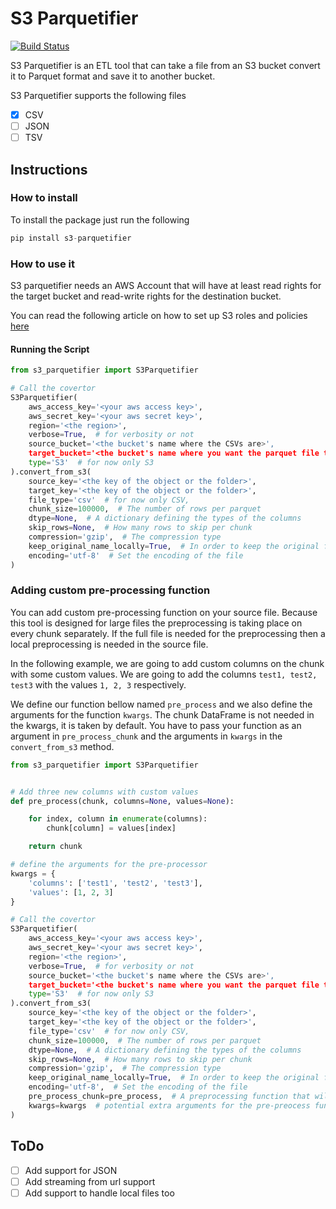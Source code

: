 # S3 Parquetifier
[![Build Status](https://semaphoreci.com/api/v1/projects/e5f4d811-2000-4e01-a0e5-eb695ebc92d6/2651638/shields_badge.svg)](https://semaphoreci.com/thelastdev/s3-parquetifier)

S3 Parquetifier is an ETL tool that can take a file from an S3 bucket convert it to Parquet format and
save it to another bucket.

S3 Parquetifier supports the following files
- [x] CSV
- [ ] JSON
- [ ] TSV

## Instructions

### How to install

To install the package just run the following

```python
pip install s3-parquetifier
```

### How to use it

S3 parquetifier needs an AWS Account that will have at least read rights for the target bucket
and read-write rights for the destination bucket. 

You can read the following article on how to set up S3 roles and policies [here](https://docs.aws.amazon.com/IAM/latest/UserGuide/reference_policies_examples_s3_rw-bucket.html)

#### Running the Script

```python
from s3_parquetifier import S3Parquetifier

# Call the covertor
S3Parquetifier(
    aws_access_key='<your aws access key>',
    aws_secret_key='<your aws secret key>',
    region='<the region>',
    verbose=True,  # for verbosity or not
    source_bucket='<the bucket's name where the CSVs are>',
    target_bucket='<the bucket's name where you want the parquet file to be saved>',
    type='S3'  # for now only S3
).convert_from_s3(
    source_key='<the key of the object or the folder>',
    target_key='<the key of the object or the folder>',
    file_type='csv'  # for now only CSV,
    chunk_size=100000,  # The number of rows per parquet
    dtype=None,  # A dictionary defining the types of the columns
    skip_rows=None,  # How many rows to skip per chunk
    compression='gzip',  # The compression type
    keep_original_name_locally=True,  # In order to keep the original filename or create a random when downloading the file
    encoding='utf-8'  # Set the encoding of the file
)
```

### Adding custom pre-processing function

You can add custom pre-processing function on your source file. Because this tool is designed for large files the preprocessing
is taking place on every chunk separately. If the full file is needed for the preprocessing then a local preprocessing is needed in the source file.

In the following example, we are going to add custom columns on the chunk with some custom values.
We are going to add the columns `test1, test2, test3` with the values `1, 2, 3` respectively.

We define our function bellow named `pre_process` and we also define the arguments for the function `kwargs`.
The chunk DataFrame is not needed in the kwargs, it is taken by default. You have to pass your function as an argument in
`pre_process_chunk` and the arguments in `kwargs` in the `convert_from_s3` method.

```python
from s3_parquetifier import S3Parquetifier


# Add three new columns with custom values
def pre_process(chunk, columns=None, values=None):

    for index, column in enumerate(columns):
        chunk[column] = values[index]

    return chunk

# define the arguments for the pre-processor
kwargs = {
    'columns': ['test1', 'test2', 'test3'],
    'values': [1, 2, 3]
}

# Call the covertor
S3Parquetifier(
    aws_access_key='<your aws access key>',
    aws_secret_key='<your aws secret key>',
    region='<the region>',
    verbose=True,  # for verbosity or not
    source_bucket='<the bucket's name where the CSVs are>',
    target_bucket='<the bucket's name where you want the parquet file to be saved>',
    type='S3'  # for now only S3
).convert_from_s3(
    source_key='<the key of the object or the folder>',
    target_key='<the key of the object or the folder>',
    file_type='csv'  # for now only CSV,
    chunk_size=100000,  # The number of rows per parquet
    dtype=None,  # A dictionary defining the types of the columns
    skip_rows=None,  # How many rows to skip per chunk
    compression='gzip',  # The compression type
    keep_original_name_locally=True,  # In order to keep the original filename or create a random when downloading the file
    encoding='utf-8',  # Set the encoding of the file
    pre_process_chunk=pre_process,  # A preprocessing function that will pre-process the each chunk
    kwargs=kwargs  # potential extra arguments for the pre-preocess function
)
```

## ToDo

- [ ] Add support for JSON
- [ ] Add streaming from url support
- [ ] Add support to handle local files too
